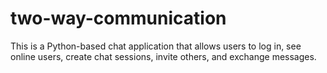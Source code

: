 # two-way-communication
This is a Python-based chat application that allows users to log in, see online users, create chat sessions, invite others, and exchange messages.
